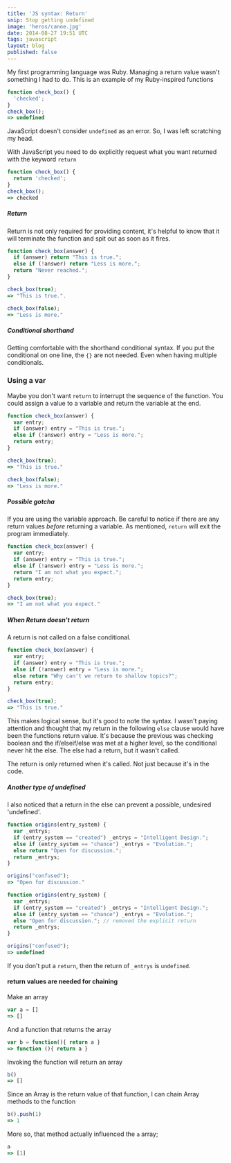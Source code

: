 ```yaml
---
title: 'JS syntax: Return'
snip: Stop getting undefined
image: 'heros/canoe.jpg'
date: 2014-08-27 19:51 UTC
tags: javascript
layout: blog
published: false
---
```


My first programming language was Ruby. Managing a return value wasn't something I had to do. This is an example of my Ruby-inspired functions

~~~javascript
function check_box() {
  'checked';
}
check_box();
=> undefined
~~~

JavaScript doesn't consider `undefined` as an error. So, I was left scratching my head. 

With JavaScript you need to do explicitly request what you want returned with the keyword `return`

~~~javascript
function check_box() {
  return 'checked';
}
check_box();
=> checked
~~~

##### Return
Return is not only required for providing content, it's helpful to know that it will terminate the function and spit out as soon as it fires. 

~~~javascript
function check_box(answer) {
  if (answer) return "This is true.";
  else if (!answer) return "Less is more.";
  return "Never reached.";
}

check_box(true);
=> "This is true.".

check_box(false);
=> "Less is more."
~~~

##### Conditional shorthand

Getting comfortable with the shorthand conditional syntax. If you put the conditional on one line, the `{}` are not needed. 
Even when having multiple conditionals. 


### Using a var
Maybe you don't want `return` to interrupt the sequence of the function. You could assign a value to a variable and return the variable at the end.

~~~javascript
function check_box(answer) {
  var entry;
  if (answer) entry = "This is true.";
  else if (!answer) entry = "Less is more.";
  return entry;
}

check_box(true);
=> "This is true."

check_box(false);
=> "Less is more."
~~~

##### Possible gotcha

If you are using the variable approach. Be careful to notice if there are any return values _before_ returning a variable. As mentioned, `return` will exit the program immediately.

~~~javascript
function check_box(answer) {
  var entry;
  if (answer) entry = "This is true.";
  else if (!answer) entry = "Less is more.";
  return "I am not what you expect.";
  return entry;
}

check_box(true);
=> "I am not what you expect."
~~~

##### When Return doesn't return 

A return is not called on a false conditional.

~~~javascript
function check_box(answer) {
  var entry;
  if (answer) entry = "This is true.";
  else if (!answer) entry = "Less is more.";
  else return "Why can't we return to shallow topics?";
  return entry;
}

check_box(true);
=> "This is true."
~~~

This makes logical sense, but it's good to note the syntax. I wasn't paying attention and thought that my return in the following `else` clause would have been the functions return value. It's because the previous was checking boolean and the if/elseif/else was met at a higher level, so the conditional never hit the else. The else had a return, but it wasn't called.

The return is only returned when it's called. Not just because it's in the code.

##### Another type of undefined

I also noticed that a return in the else can prevent a possible, undesired 'undefined'.

~~~javascript
function origins(entry_system) {
  var _entrys;
  if (entry_system == "created") _entrys = "Intelligent Design.";
  else if (entry_system == "chance") _entrys = "Evolution.";
  else return "Open for discussion.";
  return _entrys;
}

origins("confused");
=> "Open for discussion."

function origins(entry_system) {
  var _entrys;
  if (entry_system == "created") _entrys = "Intelligent Design.";
  else if (entry_system == "chance") _entrys = "Evolution.";
  else "Open for discussion."; // removed the explicit return
  return _entrys;
}

origins("confused");
=> undefined
~~~
If you don't put a `return`, then the return of `_entrys` is `undefined`.


#### return values are needed for chaining

Make an array

~~~javascript
var a = []
=> []
~~~

And a function that returns the array

~~~javascript
var b = function(){ return a }
=> function (){ return a }
~~~

Invoking the function will return an array

~~~javascript
b()
=> []
~~~

Since an Array is the return value of that function, I can chain Array methods to the function

~~~javascript
b().push(1)
=> 1
~~~

More so, that method actually influenced the `a` array;

~~~javascript
a
=> [1]
~~~
